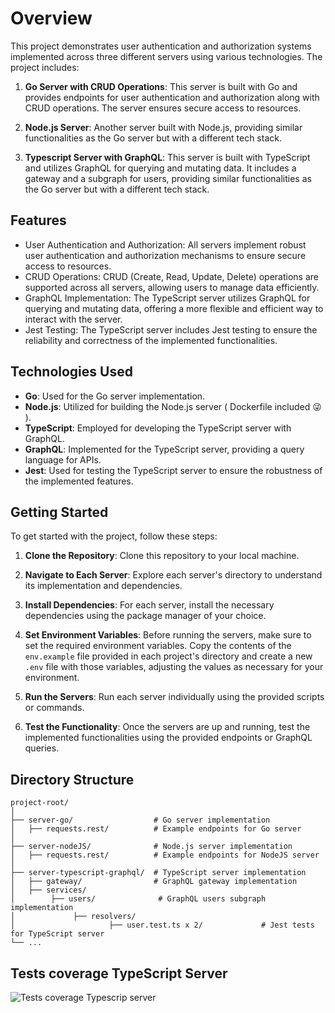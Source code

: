 # Overview

This project demonstrates user authentication and authorization systems implemented across three different servers using various technologies. The project includes:

1. **Go Server with CRUD Operations**: This server is built with Go and provides endpoints for user authentication and authorization along with CRUD operations. The server ensures secure access to resources.

2. **Node.js Server**: Another server built with Node.js, providing similar functionalities as the Go server but with a different tech stack.

3. **Typescript Server with GraphQL**: This server is built with TypeScript and utilizes GraphQL for querying and mutating data. It includes a gateway and a subgraph for users, providing similar functionalities as the Go server but with a different tech stack.

## Features

- User Authentication and Authorization: All servers implement robust user authentication and authorization mechanisms to ensure secure access to resources.
- CRUD Operations: CRUD (Create, Read, Update, Delete) operations are supported across all servers, allowing users to manage data efficiently.
- GraphQL Implementation: The TypeScript server utilizes GraphQL for querying and mutating data, offering a more flexible and efficient way to interact with the server.
- Jest Testing: The TypeScript server includes Jest testing to ensure the reliability and correctness of the implemented functionalities.

## Technologies Used

- **Go**: Used for the Go server implementation.
- **Node.js**: Utilized for building the Node.js server ( Dockerfile included 😜 ).
- **TypeScript**: Employed for developing the TypeScript server with GraphQL.
- **GraphQL**: Implemented for the TypeScript server, providing a query language for APIs.
- **Jest**: Used for testing the TypeScript server to ensure the robustness of the implemented features.

## Getting Started

To get started with the project, follow these steps:

1. **Clone the Repository**: Clone this repository to your local machine.

2. **Navigate to Each Server**: Explore each server's directory to understand its implementation and dependencies.

3. **Install Dependencies**: For each server, install the necessary dependencies using the package manager of your choice.

4. **Set Environment Variables**: Before running the servers, make sure to set the required environment variables. Copy the contents of the `env.example` file provided in each project's directory and create a new `.env` file with those variables, adjusting the values as necessary for your environment.

5. **Run the Servers**: Run each server individually using the provided scripts or commands.

6. **Test the Functionality**: Once the servers are up and running, test the implemented functionalities using the provided endpoints or GraphQL queries.  


## Directory Structure

```
project-root/
│
├── server-go/                  # Go server implementation
│   ├── requests.rest/          # Example endpoints for Go server
│ 
├── server-nodeJS/              # Node.js server implementation
│   ├── requests.rest/          # Example endpoints for NodeJS server
│
├── server-typescript-graphql/  # TypeScript server implementation
│   ├── gateway/                # GraphQL gateway implementation
│   ├── services/               
│        ├── users/              # GraphQL users subgraph implementation
│             ├── resolvers/
│                     ├── user.test.ts x 2/             # Jest tests for TypeScript server
└── ...
```

## Tests coverage TypeScript Server

![Tests coverage Typescrip server](https://github.com/FabioDiCeglie/Microservices-user/assets/93951206/21e16b80-613a-4eaf-a0ce-963449b2c94a)
